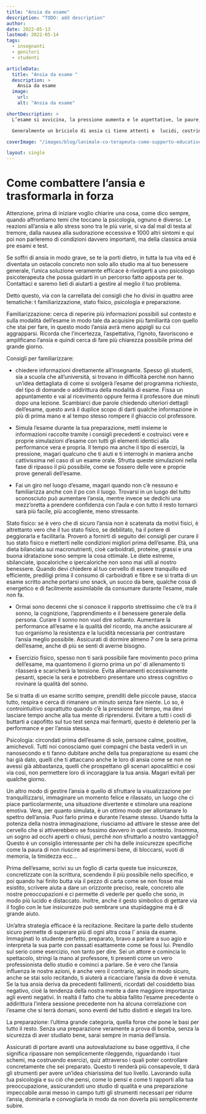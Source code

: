 ```yaml
---
title: "Ansia da esame"
description: "TODO: add description"
author: 
date: 2022-05-13
lastmod: 2022-05-14
tags:
  - insegnanti
  - genitori
  - studenti

articleData:
  title: "Ansia da esame "
  description: >
    Ansia da esame 
  image:
    url:
    alt: "Ansia da esame"

shortDescription: >
  L’esame si avvicina, la pressione aumenta e le aspettative, le paure, le speranze si mescolano insieme e si aggrovigliano tra loro. La posta in gioco è alta e di fronte al professore o al foglio di carta dell’esame l’ansia paralizza, a chi non è mai accaduto di provare queste sensazioni sulla propria pelle. 

  Generalmente un briciolo di ansia ci tiene attenti e  lucidi, costringe a tirare fuori il meglio di noi quando il gioco si fa duro.  Purtroppo,  però, capita spesso che ne perdiamo il controllo e da opportunità l’ansia si trasforma in un ostacolo davvero difficile da abbattere. In questo articolo parleremo strategie efficaci e sperimentate nel corso del tempo, che sono supportati da dati scientifici. 

coverImage: "/images/blog/lanimale-co-terapeuta-come-supporto-educativo.webp"

layout: single
---
```



# Come combattere l’ansia e trasformarla in forza

Attenzione, prima di iniziare voglio chiarire una cosa, come dico sempre, quando affrontiamo temi che toccano la psicologia, ognuno è diverso. Le reazioni all’ansia e allo stress sono tra le più varie, si va dal mal di testa al tremore, dalla nausea alla sudorazione eccessiva e 1000 altri sintomi e qui poi non parleremo di condizioni davvero importanti, ma della classica ansia pre esami e test. 

Se soffri di ansia in modo grave, se te la porti dietro, in tutta la tua vita ed è diventata un ostacolo concreto non solo allo studio ma al tuo benessere generale, l’unica soluzione veramente efficace è rivolgerti a uno psicologo psicoterapeuta che possa guidarti in un percorso fatto apposta per te. Contattaci e saremo lieti di aiutarti a gestire al meglio il tuo problema.

Detto questo, via con la carrellata dei consigli che ho divisi in quattro aree tematiche: t familiarizzazione, stato fisico, psicologia e preparazione.

Familiarizzazione: cerca di reperire più informazioni possibili sul contesto e sulla modalità dell’esame in modo tale da acquisire più familiarità con quello che stai per fare, in questo modo l’ansia avrà meno appigli su cui aggrapparsi. Ricorda che l’incertezza, l’aspettativa, l’ignoto, favoriscono e amplificano l’ansia e quindi cerca di fare più chiarezza possibile prima del grande giorno.

Consigli per familiarizzare:

-	chiedere informazioni direttamente all’insegnante. Spesso gli studenti, sia a scuola che all’università, si trovano in difficoltà perché non hanno un’idea dettagliata di come si svolgerà l’esame del programma richiesto, del tipo di domande o addirittura della modalità di esame.  Fissa un appuntamento e vai al ricevimento oppure ferma il professore due minuti dopo una lezione. Scambiarci due parole chiedendo ulteriori dettagli dell’esame, questo avrà il duplice scopo di darti qualche informazione in più di prima mano e al tempo stesso rompere il ghiaccio col professore. 

-	Simula l’esame durante la tua preparazione, metti insieme le informazioni raccolte tramite i consigli precedenti e costruisci vere e proprie simulazioni d’esame con tutti gli elementi identici alla performance vera e propria. Il tempo ma anche il tipo di esercizi, la pressione, magari qualcuno che ti aiuti e ti interroghi in maniera anche cattivissima nel caso di un esame orale. Sfrutta queste simulazioni nella fase di ripasso il più possibile, come se fossero delle vere e proprie prove generali dell’esame. 

-	Fai un giro nel luogo d’esame, magari quando non c’è nessuno e familiarizza anche con il po con il luogo. Trovarsi in un luogo del tutto sconosciuto può aumentare l’ansia, mentre invece se dedichi una mezz’oretta a prendere confidenza con l’aula e con tutto il resto tornarci sarà più facile, più accogliente, meno stressante. 


Stato fisico: se è vero che di sicuro l’ansia non è scatenata da motivi fisici, è altrettanto vero che il tuo stato fisico, se debilitato, ha il potere di peggiorarla e facilitarla. Proverò a fornirti di seguito dei consigli per curare il tuo stato fisico e metterti nelle condizioni migliori prima dell’esame. 
Età, una dieta bilanciata sui macronutrienti, cioè carboidrati, proteine, grassi e una buona idratazione sono sempre la cosa ottimale. Le diete estreme, sbilanciate, ipocaloriche o ipercaloriche non sono mai utili al nostro benessere. Quando devi chiedere al tuo cervello di essere tranquillo ed efficiente, prediligi prima il consumo di carboidrati e fibre e se si tratta di un esame scritto anche portarsi uno snack, un succo da bere, qualche cosa di energetico e di facilmente assimilabile da consumare durante l’esame, male non fa. 

-	Ormai sono decenni che si conosce il rapporto strettissimo che c’è tra il sonno, la cognizione, l’apprendimento e il benessere generale della persona. Curare il sonno non vuol dire soltanto. Aumentare la performance all’esame e la qualità del ricordo, ma anche assicurare al tuo organismo la resistenza e la lucidità necessaria per contrastare l’ansia meglio possibile. Assicurati di dormire almeno 7 ore la sera prima dell’esame, anche di più se senti di averne bisogno. 

-	Esercizio fisico, spesso non ti sarà possibile fare movimento poco prima dell’esame, ma quantomeno il giorno prima un po' di allenamento ti rilasserà e scaricherà la tensione. Evita allenamenti eccessivamente pesanti, specie la sera e potrebbero presentare uno stress cognitivo o rovinare la qualità del sonno. 

Se si tratta di un esame scritto sempre, prenditi delle piccole pause, stacca tutto, respira e cerca di rimanere un minuto senza fare niente. Lo so, è controintuitivo soprattutto quando c’è la pressione del tempo, ma devi lasciare tempo anche alla tua mente di riprendersi. Evitare a tutti i costi di buttarti a capofitto sul tuo test senza mai fermarti, questo è deleterio per la performance e per l’ansia stessa.

Psicologia: circondati prima dell’esame di sole, persone calme, positive, amichevoli. Tutti noi conosciamo quei compagni che basta vederli in un nanosecondo e ti fanno dubitare anche della tua preparazione su esami che hai già dato, quelli che ti attaccano anche le loro di ansia come se non ne avessi già abbastanza, quelli che prospettano gli scenari apocalittici e così via così, non permettere loro di incoraggiare la tua ansia. Magari evitali per qualche giorno. 

Un altro modo di gestire l’ansia è quello di sfruttare la visualizzazione per tranquillizzarsi, immaginare un momento felice e rilassato, un luogo che ci piace particolarmente, una situazione divertente e stimolare una reazione emotiva. Vera, per quanto simulata, è un ottimo modo per allontanare lo spettro dell’ansia. Puoi farlo prima e durante l’esame stesso. Usando tutta la potenza della nostra immaginazione, riusciamo ad attivare le stesse aree del cervello che si attiverebbero se fossimo davvero in quel contesto. Insomma, un sogno ad occhi aperti o chiusi, perché non sfruttarlo a nostro vantaggio? 
Questo è un consiglio interessante per chi ha delle insicurezze specifiche come la paura di non riuscire ad esprimersi bene, di bloccarsi, vuoti di memoria, la timidezza ecc… 

Prima dell’esame, scrivi su un foglio di carta queste tue insicurezze, concretizzate con la scrittura, scendendo il più possibile nello specifico, e poi quando hai finito butta via il pezzo di carta come se non fosse mai esistito, scrivere aiuta a dare un orizzonte preciso, reale, concreto alle nostre preoccupazioni e ci permette di vederle per quello che sono, in modo più lucido e distaccato. Inoltre, anche il gesto simbolico di gettare via il foglio con le tue insicurezze può sembrare una stupidaggine ma è di grande aiuto. 

Un’altra strategia efficace è la recitazione. Recitare la parte dello studente sicuro permette di superare più di ogni altra cosa l’ ansia da esame. Immaginati lo studente perfetto, preparato, bravo a parlare a suo agio e interpreta la sua parte con passati esattamente come se fossi lui. Prendilo sul serio come esercizio, non tanto per dire. Sei un attore e comincia lo spettacolo, stringi la mano al professore, ti presenti come un vero professionista dello studio e cominci a parlare. Se è vero che l’ansia influenza le nostre azioni, è anche vero il contrario, agire in modo sicuro, anche se stai solo recitando, ti aiuterà a ricacciare l’ansia da dove è venuta. Se la tua ansia deriva da precedenti fallimenti, ricordati del cosiddetto bias negativo, cioè la tendenza della nostra mente a dare maggiore importanza agli eventi negativi. In realtà il fatto che tu abbia fallito l’esame precedente o addirittura l’intera sessione precedente non ha alcuna correlazione con l’esame che si terrà domani, sono eventi del tutto distinti e slegati tra loro. 

La preparazione: l’ultima grande categoria, quella forse che pone le basi per tutto il resto. Senza una preparazione veramente a prova di bomba, senza la sicurezza di aver studiato bene, sarai sempre in mania dell’ansia. 

Assicurati di portare avanti una autovalutazione su base oggettiva, il che significa ripassare non semplicemente rileggendo, riguardando i tuoi schemi, ma costruendo esercizi, quiz attraverso i quali poter controllare concretamente che sei preparato. Questo ti renderà più consapevole, ti darà gli strumenti per avere un’idea chiarissima del tuo livello. Lavorando sulla tua psicologia e su ciò che pensi, come lo pensi e come ti rapporti alla tua preoccupazione, assicurandoti uno studio di qualità e una preparazione impeccabile avrai messo in campo tutti gli strumenti necessari per ridurre l’ansia, dominarla e convogliarla in modo da non doverla più semplicemente subire. 


